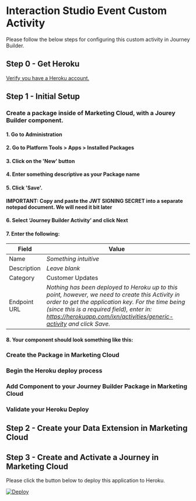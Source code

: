 <!-- Headings -->
# Interaction Studio Event Custom Activity

<p>Please follow the below steps for configuring this custom activity in Journey Builder.</p>

## Step 0 - Get Heroku

[Verify you have a Heroku account.](https://www.heroku.com)

## Step 1 - Initial Setup

### Create a package inside of Marketing Cloud, with a Jourey Builder component.

#### 1. Go to Administration
#### 2. Go to Platform Tools > Apps > Installed Packages
#### 3. Click on the 'New' button
#### 4. Enter something descriptive as your Package name
#### 5. Click 'Save'. 

**IMPORTANT: Copy and paste the JWT SIGNING SECRET into a separate notepad document. We will need it bit later** 

#### 6. Select ‘Journey Builder Activity’ and click Next

#### 7. Enter the following:

 Field | Value  |
| ------ | --------- |
| Name | *Something intuitive*|
| Description | *Leave blank* |
| Category | Customer Updates |
| Endpoint URL | *Nothing has been deployed to Heroku up to this point, however, we need to create this Activity in order to get the application key. For the time being (since this is a required field), enter in: https://herokuapp.com/ixn/activities/generic-activity and click Save.*|

#### 8. Your component should look something like this:

### Create the Package in Marketing Cloud

### Begin the Heroku deploy process

### Add Component to your Journey Builder Package in Marketing Cloud

### Validate your Heroku Deploy

## Step 2 - Create your Data Extension in Marketing Cloud

## Step 3 - Create and Activate a Journey in Marketing Cloud

<p>Please click the button below to deploy this application to Heroku.</p>

[![Deploy](https://www.herokucdn.com/deploy/button.svg)](https://heroku.com/deploy)